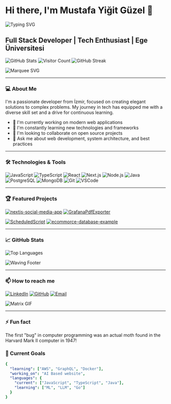 # Hi there, I'm Mustafa Yiğit Güzel 👋

![Typing SVG](https://readme-typing-svg.herokuapp.com?font=Matrix+Code+NFI&size=35&duration=2500&pause=1000&color=0CFF00&center=true&vCenter=true&multiline=true&width=800&height=160&lines=Hello+World;Welcome+to+my+Matrix;I'm+a+Full+Stack+Developer)

## Full Stack Developer | Tech Enthusiast | Ege Üniversitesi

![GitHub Stats](https://github-readme-stats.vercel.app/api?username=Mustafaguzel2&show_icons=true&theme=dracula)
![Visitor Count](https://visitor-badge.laobi.icu/badge?page_id=Mustafaguzel2.Mustafaguzel2)
![GitHub Streak](https://github-readme-streak-stats.herokuapp.com/?user=Mustafaguzel2&theme=dracula)

![Marquee SVG](https://raw.githubusercontent.com/trinib/trinib/a5f17399d881c5651a89bfe4a621014b08346cf0/images/marquee.svg)

---

### 💻 About Me

I'm a passionate developer from İzmir, focused on creating elegant solutions to complex problems. My journey in tech has equipped me with a diverse skill set and a drive for continuous learning.

- 🔭 I'm currently working on modern web applications
- 🌱 I'm constantly learning new technologies and frameworks
- 👯 I'm looking to collaborate on open source projects
- 💬 Ask me about web development, system architecture, and best practices

---

### 🛠️ Technologies & Tools

![JavaScript](https://img.shields.io/badge/Code-JavaScript-informational?style=flat&logo=javascript&logoColor=white&color=2bbc8a)
![TypeScript](https://img.shields.io/badge/Code-TypeScript-informational?style=flat&logo=typescript&logoColor=white&color=2bbc8a)
![React](https://img.shields.io/badge/Code-React-informational?style=flat&logo=react&logoColor=white&color=2bbc8a)
![Next.js](https://img.shields.io/badge/Code-Next.js-informational?style=flat&logo=next.js&logoColor=white&color=2bbc8a)
![Node.js](https://img.shields.io/badge/Code-Node.js-informational?style=flat&logo=node.js&logoColor=white&color=2bbc8a)
![Java](https://img.shields.io/badge/Code-Java-informational?style=flat&logo=java&logoColor=white&color=2bbc8a)
![PostgreSQL](https://img.shields.io/badge/Database-PostgreSQL-informational?style=flat&logo=postgresql&logoColor=white&color=2bbc8a)
![MongoDB](https://img.shields.io/badge/Database-MongoDB-informational?style=flat&logo=mongodb&logoColor=white&color=2bbc8a)
![Git](https://img.shields.io/badge/Tools-Git-informational?style=flat&logo=git&logoColor=white&color=2bbc8a)
![VSCode](https://img.shields.io/badge/Editor-VSCode-informational?style=flat&logo=visual-studio-code&logoColor=white&color=2bbc8a)

---

### 🏆 Featured Projects

[![nextjs-social-media-app](https://github-readme-stats.vercel.app/api/pin/?username=Mustafaguzel2&repo=nextjs-social-media-app&theme=dracula)](https://github.com/Mustafaguzel2/nextjs-social-media-app)
[![GrafanaPdfExporter](https://github-readme-stats.vercel.app/api/pin/?username=Mustafaguzel2&repo=GrafanaPdfExporter&theme=dracula)](https://github.com/Mustafaguzel2/GrafanaPdfExporter)

[![ScheduledScript](https://github-readme-stats.vercel.app/api/pin/?username=Mustafaguzel2&repo=ScheduledScript&theme=dracula)](https://github.com/Mustafaguzel2/ScheduledScript)
[![ecommorce-database-example](https://github-readme-stats.vercel.app/api/pin/?username=Mustafaguzel2&repo=ecommorce-database-example&theme=dracula)](https://github.com/Mustafaguzel2/ecommorce-database-example)

---

### 📈 GitHub Stats

![Top Languages](https://github-readme-stats.vercel.app/api/top-langs/?username=Mustafaguzel2&layout=compact&theme=dracula)

![Waving Footer](https://capsule-render.vercel.app/api?type=waving&color=gradient&height=150&section=footer&animation=twinkling&fontAlignY=35)

---

### 📫 How to reach me

[![LinkedIn](https://img.shields.io/badge/LinkedIn-Connect-blue?style=flat-square&logo=linkedin)](https://www.linkedin.com/in/mustafa-yi%C4%9Fit-g%C3%BCzel-b1b952164/)
[![GitHub](https://img.shields.io/badge/GitHub-Follow-black?style=flat-square&logo=github)](https://github.com/Mustafaguzel2)
[![Email](https://img.shields.io/badge/Email-Contact-red?style=flat-square&logo=gmail)](mailto:mustafaguzel879@gmail.com)

![Matrix GIF](https://media.giphy.com/media/MGdfeiKtEiEPS/giphy.gif)

---

### ⚡ Fun fact

The first "bug" in computer programming was an actual moth found in the Harvard Mark II computer in 1947!

### 🎯 Current Goals

```yaml
{
  "learning": ["AWS", "GraphQL", "Docker"],
  "working_on": "AI Based website",
  "languages": {
    "current": ["JavaScript", "TypeScript", "Java"],
    "learning": ["ML", "LLM", "Go"]
  }
}
```
